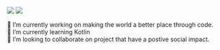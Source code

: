 <img
  src="https://cr-ss-service.azurewebsites.net/api/ScreenShot?widget=work-experience&username=SanHacks&max-items=2&logos=true&style=--item-bg-color:%23f00;--item-border-radius:10px"
/>
<img
  src="https://cr-skills-chart-widget.azurewebsites.net/api/api?username=Sanhacks&skills=JavaScript,TypeScript&show-other-skills=true"
/>


🔭 I’m currently working on making the world a better place through code.<br>
🌱 I’m currently learning Kotlin<br>
👯 I’m looking to collaborate on project that have a postive social impact.<br>

